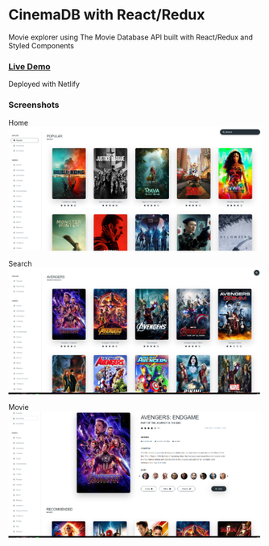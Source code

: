 # CinemaDB with React/Redux

Movie explorer using The Movie Database API built with React/Redux and Styled Components

### [Live Demo](https://modest-jackson-7bcaa6.netlify.app)

Deployed with Netlify

### Screenshots

Home
![Home](/screenshots/home.png)

Search
![Search](/screenshots/search.png)

Movie
![Movie](/screenshots/movie.png)
